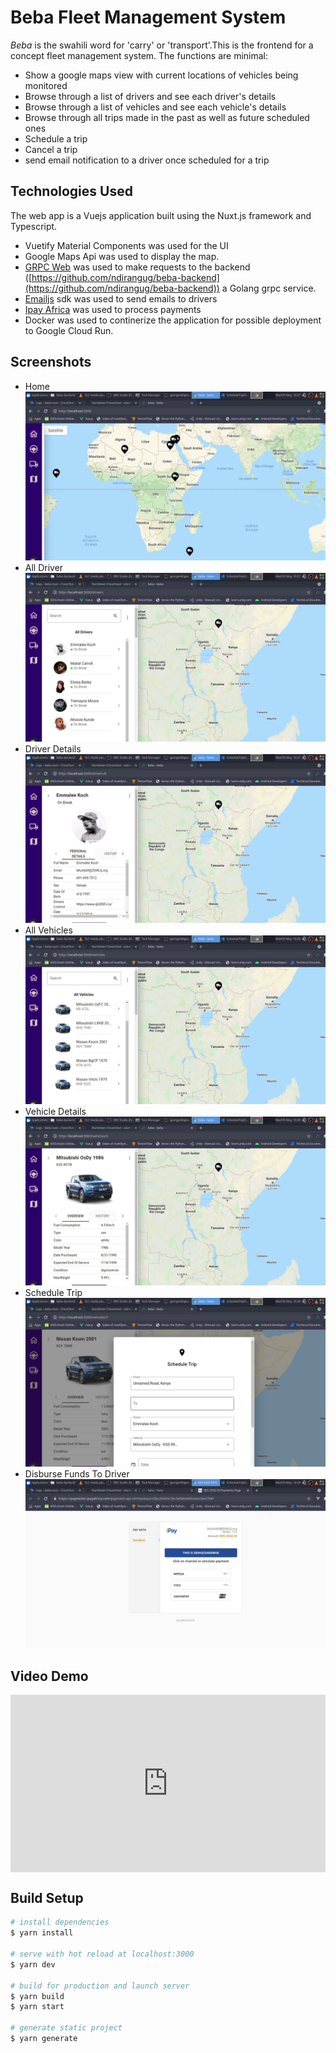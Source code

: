 # Beba Fleet Management System

_Beba_ is the swahili word for 'carry' or 'transport'.This is the frontend for a concept fleet management system.
The functions are minimal:
* Show a google maps view with current locations of vehicles being monitored
* Browse through a list of drivers and see each driver's details
* Browse through a list of vehicles and see each vehicle's details
* Browse through all trips made in the past as well as future scheduled ones
* Schedule a trip
* Cancel a trip
* send email notification to a driver once scheduled for a trip
  
## Technologies Used 
The web app is a Vuejs application built using the Nuxt.js framework and Typescript.
- Vuetify Material Components was used for the UI
- Google Maps Api was used to display the map.
- [GRPC Web](https://github.com/improbable-eng/grpc-web) was used to make requests to the backend ([https://github.com/ndirangug/beba-backend](https://github.com/ndirangug/beba-backend)) a Golang grpc service.
- [Emailjs](https://www.emailjs.com/) sdk was used to send emails to drivers
- [Ipay Africa](https://ipayafrica.com/api/) was used to process payments
- Docker was  used to continerize the application for possible deployment to Google Cloud Run.


## Screenshots
* Home
    ![Home](screenshots/home.png "Logo Title Text 1")
* All Driver
     ![Drivers](screenshots/alldrivers.png "Logo Title Text 1")
* Driver Details
   ![Driver Details](screenshots/driver.png "Logo Title Text 1")
* All Vehicles
     ![All Vehicles](screenshots/allvehicles.png "Logo Title Text 1")
* Vehicle Details
     ![Vehicle Details](screenshots/vehicle.png "Logo Title Text 1")
* Schedule Trip
     ![Schdule Trip](screenshots/schedule.png "Logo Title Text 1")
* Disburse Funds To Driver
     ![DisburseFunds](screenshots/payment.png "Logo Title Text 1")

## Video Demo
<div style="padding:56.25% 0 0 0;position:relative;"><iframe src="https://player.vimeo.com/video/545373763?badge=0&amp;autopause=0&amp;player_id=0&amp;app_id=58479" frameborder="0" allow="autoplay; fullscreen; picture-in-picture" allowfullscreen style="position:absolute;top:0;left:0;width:100%;height:100%;" title="Beba Fleet Management System Demo"></iframe></div>

<script src="https://player.vimeo.com/api/player.js"></script>

## Build Setup

```bash
# install dependencies
$ yarn install

# serve with hot reload at localhost:3000
$ yarn dev

# build for production and launch server
$ yarn build
$ yarn start

# generate static project
$ yarn generate
```

